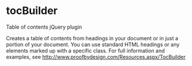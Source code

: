 tocBuilder
==========

Table of contents jQuery plugin

Creates a table of contents from headings in your document or in just a portion of your document. You can use standard HTML headings or any elements
marked up with a specific class. For full information and examples, see http://www.proofbydesign.com/Resources.aspx/TocBuilder

